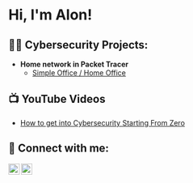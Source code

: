 <h1>Hi, I'm Alon! </h1>

<h2>👨‍💻 Cybersecurity Projects:</h2>

- <b>Home network in Packet Tracer</b>
  - [Simple Office / Home Office](https://github.com/a-k983/Packet-Tracer)

<h2>📺 YouTube Videos</h2>

- [How to get into Cybersecurity Starting From Zero](https://www.youtube.com/watch?v=a83ASGn_V_s)


<h2> 🤳 Connect with me:</h2>

[<img align="left" alt="JoshMadakor | YouTube" width="22px" src="https://www.youtube.com/channel/UCEvSPJmsfSectGen_VEgAFw" />][youtube]
[<img align="left" alt="JoshMadakor | LinkedIn" width="22px" src="https://www.linkedin.com/in/alon-koresh-700441248/" />][linkedin]


[youtube]: https://www.youtube.com/channel/UCEvSPJmsfSectGen_VEgAFw
[linkedin]: https://www.linkedin.com/in/alon-koresh-700441248/

<!--
Here are some ideas to get you started:

- 🔭 I’m currently working on ...
- 🌱 I’m currently learning ...
- 👯 I’m looking to collaborate on ...
- 🤔 I’m looking for help with ...
- 💬 Ask me about ...
- 📫 How to reach me: ...
- 😄 Pronouns: ...
- ⚡ Fun fact: ...
-->
